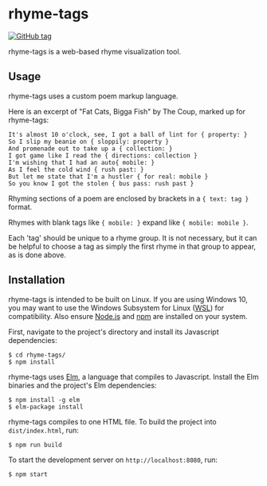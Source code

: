 # rhyme-tags

[![GitHub tag](https://img.shields.io/github/tag/jackwillis/rhyme-tags.svg?style=flat-square)]()

rhyme-tags is a web-based rhyme visualization tool.

## Usage

rhyme-tags uses a custom poem markup language.

Here is an excerpt of "Fat Cats, Bigga Fish" by The Coup,
marked up for rhyme-tags:

    It's almost 10 o'clock, see, I got a ball of lint for { property: }
    So I slip my beanie on { sloppily: property }
    And promenade out to take up a { collection: }
    I got game like I read the { directions: collection }
    I'm wishing that I had an auto{ mobile: }
    As I feel the cold wind { rush past: }
    But let me state that I'm a hustler { for real: mobile }
    So you know I got the stolen { bus pass: rush past }
    
Rhyming sections of a poem are enclosed by brackets in a
`{ text: tag }` format.

Rhymes with blank tags like `{ mobile: }`
expand like `{ mobile: mobile }`.

Each 'tag' should be unique to a rhyme group.
It is not necessary, but it can be helpful to choose a tag
as simply the first rhyme in that group to appear,
as is done above.

## Installation

rhyme-tags is intended to be built on Linux.
If you are using Windows 10, you may want to use the
Windows Subsystem for Linux
([WSL](https://docs.microsoft.com/en-us/windows/wsl/about))
for compatibility.
Also ensure [Node.js](https://nodejs.org)
and [npm](https://www.npmjs.com)
are installed on your system.

First, navigate to the project's directory and
install its Javascript dependencies:

    $ cd rhyme-tags/
    $ npm install

rhyme-tags uses [Elm](http://elm-lang.org),
a language that compiles to Javascript.
Install the Elm binaries and the project's Elm dependencies:

    $ npm install -g elm
    $ elm-package install

rhyme-tags compiles to one HTML file.
To build the project into `dist/index.html`, run:

    $ npm run build

To start the development server on `http://localhost:8080`, run:

    $ npm start